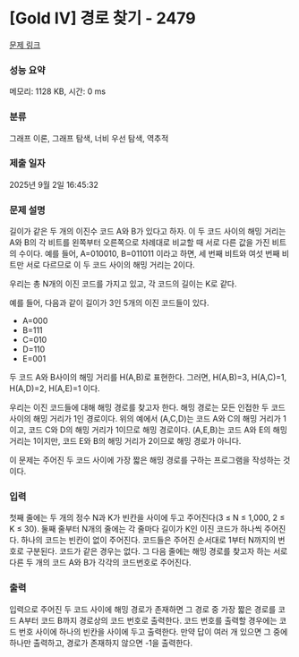 # [Gold IV] 경로 찾기 - 2479 

[문제 링크](https://www.acmicpc.net/problem/2479) 

### 성능 요약

메모리: 1128 KB, 시간: 0 ms

### 분류

그래프 이론, 그래프 탐색, 너비 우선 탐색, 역추적

### 제출 일자

2025년 9월 2일 16:45:32

### 문제 설명

<p>길이가 같은 두 개의 이진수 코드 A와 B가 있다고 하자. 이 두 코드 사이의 해밍 거리는 A와 B의 각 비트를 왼쪽부터 오른쪽으로 차례대로 비교할 때 서로 다른 값을 가진 비트의 수이다. 예를 들어, A=010010, B=011011 이라고 하면, 세 번째 비트와 여섯 번째 비트만 서로 다르므로 이 두 코드 사이의 해밍 거리는 2이다.</p>

<p>우리는 총 N개의 이진 코드를 가지고 있고, 각 코드의 길이는 K로 같다.</p>

<p>예를 들어, 다음과 같이 길이가 3인 5개의 이진 코드들이 있다.</p>

<ul>
	<li>A=000</li>
	<li>B=111</li>
	<li>C=010</li>
	<li>D=110</li>
	<li>E=001</li>
</ul>

<p>두 코드 A와 B사이의 해밍 거리를 H(A,B)로 표현한다. 그러면, H(A,B)=3, H(A,C)=1, H(A,D)=2, H(A,E)=1 이다.</p>

<p>우리는 이진 코드들에 대해 해밍 경로를 찾고자 한다. 해밍 경로는 모든 인접한 두 코드사이의 해밍 거리가 1인 경로이다. 위의 예에서 (A,C,D)는 코드 A와 C의 해밍 거리가 1이고, 코드 C와 D의 해밍 거리가 1이므로 해밍 경로이다. (A,E,B)는 코드 A와 E의 해밍 거리는 1이지만, 코드 E와 B의 해밍 거리가 2이므로 해밍 경로가 아니다.</p>

<p>이 문제는 주어진 두 코드 사이에 가장 짧은 해밍 경로를 구하는 프로그램을 작성하는 것이다.</p>

### 입력 

 <p>첫째 줄에는 두 개의 정수 N과 K가 빈칸을 사이에 두고 주어진다(3 ≤ N ≤ 1,000, 2 ≤ K ≤ 30). 둘째 줄부터 N개의 줄에는 각 줄마다 길이가 K인 이진 코드가 하나씩 주어진다. 하나의 코드는 빈칸이 없이 주어진다. 코드들은 주어진 순서대로 1부터 N까지의 번호로 구분된다. 코드가 같은 경우는 없다. 그 다음 줄에는 해밍 경로를 찾고자 하는 서로 다른 두 개의 코드 A와 B가 각각의 코드번호로 주어진다.</p>

### 출력 

 <p>입력으로 주어진 두 코드 사이에 해밍 경로가 존재하면 그 경로 중 가장 짧은 경로를 코드 A부터 코드 B까지 경로상의 코드 번호로 출력한다. 코드 번호를 출력할 경우에는 코드 번호 사이에 하나의 빈칸을 사이에 두고 출력한다. 만약 답이 여러 개 있으면 그 중에 하나만 출력하고, 경로가 존재하지 않으면 -1을 출력한다.</p>

